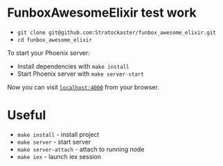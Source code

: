 # FunboxAwesomeElixir test work

  * `git clone git@github.com:Stratockaster/funbox_awesome_elixir.git`
  * `cd funbox_awesome_elixir`

To start your Phoenix server:

  * Install dependencies with `make install`
  * Start Phoenix server with `make server-start`

Now you can visit [`localhost:4000`](http://localhost:4000) from your browser.

# Useful

  * `make install` - install project
  * `make server` - start server
  * `make server-attach` - attach to running node
  * `make iex` - launch iex session